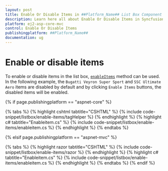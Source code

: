 ```yaml
---
layout: post
title: Enable Or Disable Items in ##Platform_Name## List Box Component
description: Learn here all about Enable Or Disable Items in Syncfusion ##Platform_Name## List Box component and more.
platform: ej2-asp-core-mvc
control: Enable Or Disable Items
publishingplatform: ##Platform_Name##
documentation: ug
---
```



# Enable or disable items

To enable or disable items in the list box, [`enableItems`](https://help.syncfusion.com/cr/aspnetcore-js2/Syncfusion.EJ2~Syncfusion.EJ2.DropDowns.ListBox~EnableItems.html) method can be used. In the following example, the `Bugatti Veyron Super Sport` and `SSC Ultimate Aero` items are disabled by default and by clicking `Enable Items` buttons, the disabled items will be enabled.

{% if page.publishingplatform == "aspnet-core" %}

{% tabs %}
{% highlight cshtml tabtitle="CSHTML" %}
{% include code-snippet/listbox/enable-items/tagHelper %}
{% endhighlight %}
{% highlight c# tabtitle="Enableitem.cs" %}
{% include code-snippet/listbox/enable-items/enableitem.cs %}
{% endhighlight %}
{% endtabs %}

{% elsif page.publishingplatform == "aspnet-mvc" %}

{% tabs %}
{% highlight razor tabtitle="CSHTML" %}
{% include code-snippet/listbox/enable-items/razor %}
{% endhighlight %}
{% highlight c# tabtitle="Enableitem.cs" %}
{% include code-snippet/listbox/enable-items/enableitem.cs %}
{% endhighlight %}
{% endtabs %}
{% endif %}

